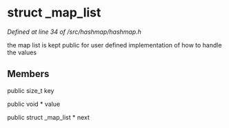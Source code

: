 # struct _map_list

*Defined at line 34 of /src/hashmap/hashmap.h*

 the map list is kept public for user defined implementation of how to handle the values



## Members

public size_t key

public void * value

public struct _map_list * next



